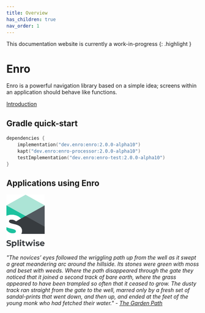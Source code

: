 ```yaml
---
title: Overview
has_children: true
nav_order: 1
---
```


This documentation website is currently a work-in-progress
{: .highlight } 

# Enro

Enro is a powerful navigation library based on a simple idea; screens within an application should behave like functions. 

[Introduction](./docs/introduction.md)

## Gradle quick-start
```kotlin
dependencies {
    implementation("dev.enro:enro:2.0.0-alpha10")
    kapt("dev.enro:enro-processor:2.0.0-alpha10")
    testImplementation("dev.enro:enro-test:2.0.0-alpha10")
}
```

## Applications using Enro
<p>
    <a href="https://www.splitwise.com/">
        <img width="100px" src="./assets/splitwise-icon.png" />
    </a>
</p>


*"The novices’ eyes followed the wriggling path up from the well as it swept a great meandering arc around the hillside. Its stones were green with moss and beset with weeds. Where the path disappeared through the gate they noticed that it joined a second track of bare earth, where the grass appeared to have been trampled so often that it ceased to grow. The dusty track ran straight from the gate to the well, marred only by a fresh set of sandal-prints that went down, and then up, and ended at the feet of the young monk who had fetched their water." - [The Garden Path](http://thecodelesscode.com/case/156)*
